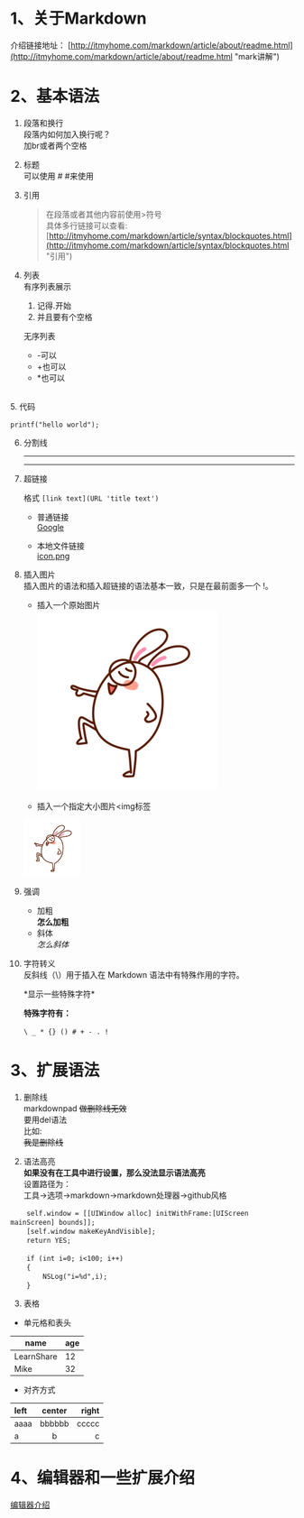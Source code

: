 # 1、关于Markdown #

介绍链接地址：
[http://itmyhome.com/markdown/article/about/readme.html](http://itmyhome.com/markdown/article/about/readme.html "mark讲解")

# 2、基本语法 #
1. 段落和换行  
	段落内如何加入换行呢？  
	加br或者两个空格

2. 标题  
	可以使用 # #来使用

3. 引用    
	>在段落或者其他内容前使用>符号  
	具体多行链接可以查看:
	[http://itmyhome.com/markdown/article/syntax/blockquotes.html](http://itmyhome.com/markdown/article/syntax/blockquotes.html "引用")

4. 列表  
	有序列表展示  
	1.  记得.开始
	2.  并且要有个空格
	
	无序列表  
	- -可以  
	+ +也可以  
	* *也可以  
<br>  
5. 代码   

```
printf("hello world");
```
  
6. 分割线  
	
	---
	***

7. 超链接  

	格式 `[link text](URL 'title text')`
	
	- 普通链接  
	[Google](http://www.google.com/)  

	- 本地文件链接  
	[icon.png](./imgs/tu.png)  

8. 插入图片  
	插入图片的语法和插入超链接的语法基本一致，只是在最前面多一个 !。

	- 插入一个原始图片  
	![GitHub](./imgs/tu.png "test")  

	- 插入一个指定大小图片<img标签  
	<img src="./imgs/tu.png" title="test"  width="100" height="100"/> 

9. 强调  
	- 加粗  
	  **怎么加粗**  
	- 斜体  
		*怎么斜体*

10. 字符转义  
	反斜线（\）用于插入在 Markdown 语法中有特殊作用的字符。

	\*显示一些特殊字符\*  
	
	**特殊字符有：**  

	`
		\ _ * {} () # + - . !
	`

# 3、扩展语法 #
1. 删除线   
    markdownpad ~~做删除线无效~~  
	要用del语法  
	比如:  
	<del>我是删除线</del>		

2. 语法高亮  
	**如果没有在工具中进行设置，那么没法显示语法高亮**  
	设置路径为：  
	工具->选项->markdown->markdown处理器->github风格

```objc
	self.window = [[UIWindow alloc] initWithFrame:[UIScreen mainScreen] bounds]];
	[self.window makeKeyAndVisible];
	return YES;

	if (int i=0; i<100; i++)
	{
		NSLog("i=%d",i);
	}
```

3. 表格  
  - 单元格和表头   
	
|    name    | age |
| ---------- | --- |
| LearnShare |  12 |
| Mike       |  32 |

   - 对齐方式   
		
| left | center | right |
| :--- | :----: | ----: |
| aaaa | bbbbbb | ccccc |
| a    | b      | c     |

# 4、编辑器和一些扩展介绍 #

[编辑器介绍](http://itmyhome.com/markdown/article/tools/readme.html "编辑器和扩展介绍")

	
	
	
